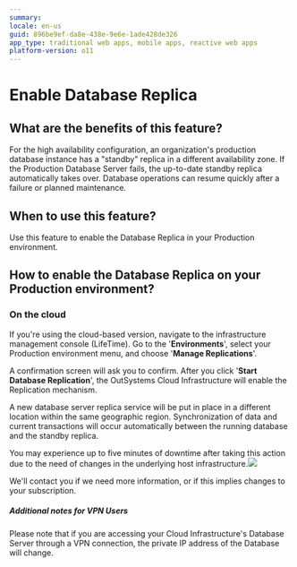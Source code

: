 ```yaml
---
summary: 
locale: en-us
guid: 896be9ef-da8e-438e-9e6e-1ade428de326
app_type: traditional web apps, mobile apps, reactive web apps
platform-version: o11
---
```


# Enable Database Replica

## What are the benefits of this feature?

For the high availability configuration, an organization's production database instance has a "standby" replica in a different availability zone. If the Production Database Server fails, the up-to-date standby replica automatically takes over. Database operations can resume quickly after a failure or planned maintenance.

## When to use this feature?

Use this feature to enable the Database Replica in your Production environment.

## How to enable the Database Replica on your Production environment?

### On the cloud

If you're using the cloud-based version, navigate to the infrastructure management console (LifeTime). Go to the '**Environments**', select your Production environment menu, and choose '**Manage Replications**'.

A confirmation screen will ask you to confirm. After you click '**Start Database Replication**', the OutSystems Cloud Infrastructure will enable the Replication mechanism.

A new database server replica service will be put in place in a different location within the same geographic region. Synchronization of data and current transactions will occur automatically between the running database and the standby replica.

You may experience up to five minutes of downtime after taking this action due to the need of changes in the underlying host infrastructure.![](images/enable-db-replica_0.png)

We'll contact you if we need more information, or if this implies changes to your subscription.

##### **Additional notes for VPN Users**

Please note that if you are accessing your Cloud Infrastructure's Database Server through a VPN connection, the private IP address of the Database will change.

